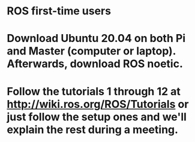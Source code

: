 # ROS first-time users

# Download Ubuntu 20.04 on both Pi and Master (computer or laptop). Afterwards, download ROS noetic.

# Follow the tutorials 1 through 12 at http://wiki.ros.org/ROS/Tutorials or just follow the setup ones and we'll explain the rest during a meeting.

